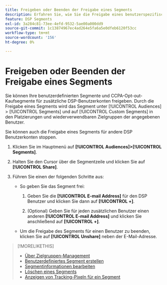 ```yaml
---
title: Freigeben oder Beenden der Freigabe eines Segments
description: Erfahren Sie, wie Sie die Freigabe eines benutzerspezifischen oder CCPA-Opt-out-Kaufsegments für andere DSP-Benutzerkonten aufheben oder beenden.
feature: DSP Segments
exl-id: 3a284c81-73ee-4efd-9532-5ae00a000dd9
source-git-commit: 1c13874967ec4ad264e5fa6a5e0dfeb6120f53cc
workflow-type: tm+mt
source-wordcount: '156'
ht-degree: 0%

---
```


# Freigeben oder Beenden der Freigabe eines Segments

Sie können Ihre benutzerdefinierten Segmente und CCPA-Opt-out-Kaufsegmente für zusätzliche DSP-Benutzerkonten freigeben. Durch die Freigabe eines Segments wird das Segment unter [!UICONTROL Audiences] > [!UICONTROL Segments] und auf [!UICONTROL Custom Segments] in den Platzierungen und wiederverwendbaren Zielgruppen der angegebenen Benutzer.

Sie können auch die Freigabe eines Segments für andere DSP Benutzerkonten stoppen.

1. Klicken Sie im Hauptmenü auf **[!UICONTROL Audiences]>[!UICONTROL Segments]**.

1. Halten Sie den Cursor über die Segmentzeile und klicken Sie auf **[!UICONTROL Share]**.

1. Führen Sie einen der folgenden Schritte aus:

   * So geben Sie das Segment frei:

      1. Geben Sie die **[!UICONTROL E-mail Address]** für den DSP Benutzer und klicken Sie dann auf **[!UICONTROL +]**.

      1. (Optional) Geben Sie für jeden zusätzlichen Benutzer einen anderen **[!UICONTROL E-mail Address]** und klicken Sie anschließend auf **[!UICONTROL +]**.
   * Um die Freigabe des Segments für einen Benutzer zu beenden, klicken Sie auf **[!UICONTROL Unshare]** neben der E-Mail-Adresse.


>[!MORELIKETHIS]
>
>* [Über Zielgruppen-Management](audience-about.md)
>* [Benutzerdefiniertes Segment erstellen](custom-segment-create.md)
>* [Segmentinformationen bearbeiten](segment-edit.md)
>* [Löschen eines Segments](segment-delete.md)
>* [Anzeigen von Tracking-Pixeln für ein Segment](segment-view-pixels.md)

